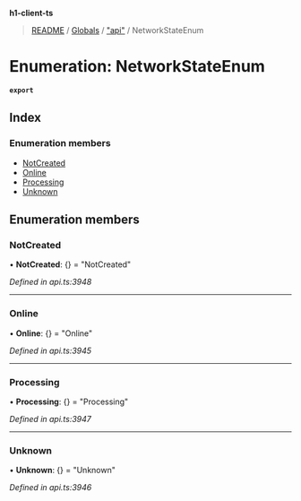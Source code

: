 **h1-client-ts**

> [README](../README.md) / [Globals](../globals.md) / ["api"](../modules/_api_.md) / NetworkStateEnum

# Enumeration: NetworkStateEnum

**`export`** 

## Index

### Enumeration members

* [NotCreated](_api_.networkstateenum.md#notcreated)
* [Online](_api_.networkstateenum.md#online)
* [Processing](_api_.networkstateenum.md#processing)
* [Unknown](_api_.networkstateenum.md#unknown)

## Enumeration members

### NotCreated

•  **NotCreated**: {} = "NotCreated"

*Defined in api.ts:3948*

___

### Online

•  **Online**: {} = "Online"

*Defined in api.ts:3945*

___

### Processing

•  **Processing**: {} = "Processing"

*Defined in api.ts:3947*

___

### Unknown

•  **Unknown**: {} = "Unknown"

*Defined in api.ts:3946*
